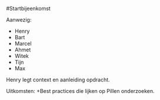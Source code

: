 #Startbijeenkomst

Aanwezig:
+ Henry
+ Bart
+ Marcel
+ Ahmet
+ Witek
+ Tijn
+ Max

Henry legt context en aanleiding opdracht.

Uitkomsten:
+Best practices die lijken op Pillen onderzoeken.
